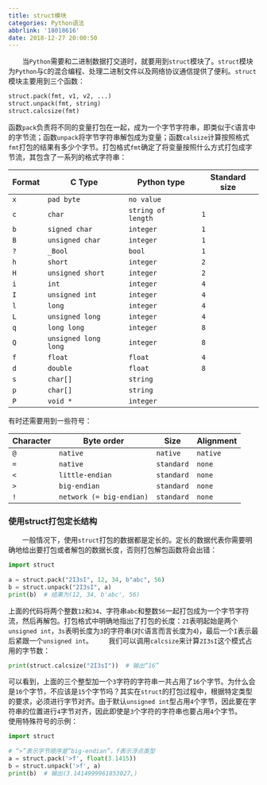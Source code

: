 ```yaml
---
title: struct模块
categories: Python语法
abbrlink: '18018616'
date: 2018-12-27 20:00:50
---
```

&emsp;&emsp;当`Python`需要和二进制数据打交道时，就要用到`struct`模块了。`struct`模块为`Python`与`C`的混合编程、处理二进制文件以及网络协议通信提供了便利。`struct`模块主要用到三个函数：

``` python
struct.pack(fmt, v1, v2, ...)
struct.unpack(fmt, string)
struct.calcsize(fmt)
```

函数`pack`负责将不同的变量打包在一起，成为一个字节字符串，即类似于`C`语言中的字节流；函数`unpack`将字节字符串解包成为变量；函数`calsize`计算按照格式`fmt`打包的结果有多少个字节。打包格式`fmt`确定了将变量按照什么方式打包成字节流，其包含了一系列的格式字符串：

Format | C Type               | Python type        | Standard size
-------|----------------------|--------------------|--------------
`x`    | `pad byte`           | `no value`         |
`c`    | `char`               | `string of length` | `1`
`b`    | `signed char`        | `integer`          | `1`
`B`    | `unsigned char`      | `integer`          | `1`
`?`    | `_Bool`              | `bool`             | `1`
`h`    | `short`              | `integer`          | `2`
`H`    | `unsigned short`     | `integer`          | `2`
`i`    | `int`                | `integer`          | `4`
`I`    | `unsigned int`       | `integer`          | `4`
`l`    | `long`               | `integer`          | `4`
`L`    | `unsigned long`      | `integer`          | `4`
`q`    | `long long`          | `integer`          | `8`
`Q`    | `unsigned long long` | `integer`          | `8`
`f`    | `float`              | `float`            | `4`
`d`    | `double`             | `float`            | `8`
`s`    | `char[]`             | `string`           |
`p`    | `char[]`             | `string`           |
`P`    | `void *`             | `integer`          |

有时还需要用到一些符号：

Character | Byte order               | Size       | Alignment
----------|--------------------------|------------|----------
`@`       | `native`                 | `native`   | `native`
`=`       | `native`                 | `standard` | `none`
`<`       | `little-endian`          | `standard` | `none`
`>`       | `big-endian`             | `standard` | `none`
`!`       | `network (= big-endian)` | `standard` | `none`

### 使用struct打包定长结构

&emsp;&emsp;一般情况下，使用`struct`打包的数据都是定长的。定长的数据代表你需要明确地给出要打包或者解包的数据长度，否则打包解包函数将会出错：

``` python
import struct
​
a = struct.pack("2I3sI", 12, 34, b"abc", 56)
b = struct.unpack("2I3sI", a)
print(b)  # 结果为(12, 34, b'abc', 56)
```

上面的代码将两个整数`12`和`34`、字符串`abc`和整数`56`一起打包成为一个字节字符流，然后再解包。打包格式中明确地指出了打包的长度：`2I`表明起始是两个`unsigned int`，`3s`表明长度为`3`的字符串(对`C`语言而言长度为`4`)，最后一个`I`表示最后紧跟一个`unsigned int`。
&emsp;&emsp;我们可以调用`calcsize`来计算`2I3sI`这个模式占用的字节数：

``` python
print(struct.calcsize("2I3sI"))  # 输出“16”
```

可以看到，上面的三个整型加一个`3`字符的字符串一共占用了`16`个字节。为什么会是`16`个字节，不应该是`15`个字节吗？其实在`struct`的打包过程中，根据特定类型的要求，必须进行字节对齐。由于默认`unsigned int`型占用`4`个字节，因此要在字符串的位置进行`4`字节对齐，因此即使是`3`个字符的字符串也要占用`4`个字节。
&emsp;&emsp;使用特殊符号的示例：

``` python
import struct
​
# “>”表示字节顺序是“big-endian”，f表示浮点类型
a = struct.pack('>f', float(3.1415))
b = struct.unpack('>f', a)
print(b)  # 输出(3.1414999961853027,)
```